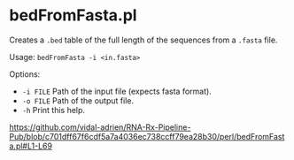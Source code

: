 # bedFromFasta.pl

Creates a `.bed` table of the full length of the sequences from a `.fasta` file.

Usage: `bedFromFasta -i <in.fasta>`

Options:
*  `-i FILE`  Path of the input file (expects fasta format).
*  `-o FILE`  Path of the output file.
*  `-h`       Print this help.

https://github.com/vidal-adrien/RNA-Rx-Pipeline-Pub/blob/c701dff67f6cdf5a7a4036ec738ccff79ea28b30/perl/bedFromFasta.pl#L1-L69
